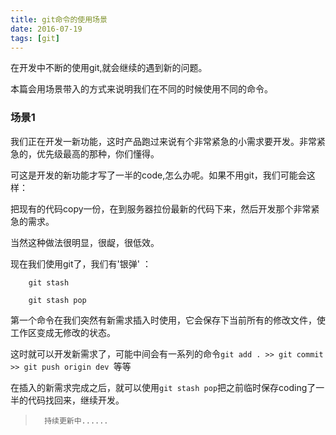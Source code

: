 ```yaml
---
title: git命令的使用场景
date: 2016-07-19
tags: [git]
---
```


在开发中不断的使用git,就会继续的遇到新的问题。

本篇会用场景带入的方式来说明我们在不同的时候使用不同的命令。

### 场景1

我们正在开发一新功能，这时产品跑过来说有个非常紧急的小需求要开发。非常紧急的，优先级最高的那种，你们懂得。

可这是开发的新功能才写了一半的code,怎么办呢。如果不用git，我们可能会这样：

把现有的代码copy一份，在到服务器拉份最新的代码下来，然后开发那个非常紧急的需求。

当然这种做法很明显，很龊，很低效。

现在我们使用git了，我们有'银弹' ：

		git stash 

		git stash pop


第一个命令在我们突然有新需求插入时使用，它会保存下当前所有的修改文件，使工作区变成无修改的状态。

这时就可以开发新需求了，可能中间会有一系列的命令`git add . >> git commit >> git push origin dev `等等

在插入的新需求完成之后，就可以使用`git stash pop`把之前临时保存coding了一半的代码找回来，继续开发。



>		持续更新中......

